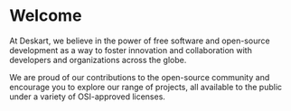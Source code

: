# Welcome
At Deskart, we believe in the power of free software and open-source development as a way to foster innovation and collaboration with developers and organizations across the globe.

We are proud of our contributions to the open-source community and encourage you to explore our range of projects, all available to the public under a variety of OSI-approved licenses.
